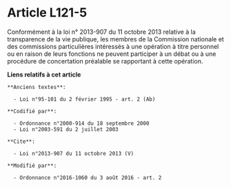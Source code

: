 # Article L121-5

Conformément à la loi n° 2013-907 du 11 octobre 2013 relative à la transparence de la vie publique, les membres de la
Commission nationale et des commissions particulières intéressés à une opération à titre personnel ou en raison de leurs
fonctions ne peuvent participer à un débat ou à une procédure de concertation préalable se rapportant à cette opération.

**Liens relatifs à cet article**

	**Anciens textes**:

	  - Loi n°95-101 du 2 février 1995 - art. 2 (Ab)

	**Codifié par**:

	  - Ordonnance n°2000-914 du 18 septembre 2000
	  - Loi n°2003-591 du 2 juillet 2003

	**Cite**:

	  - Loi n°2013-907 du 11 octobre 2013 (V)

	**Modifié par**:

	  - Ordonnance n°2016-1060 du 3 août 2016 - art. 2
